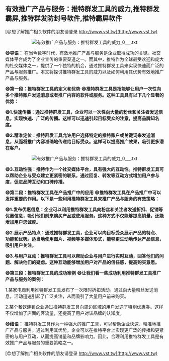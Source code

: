 ## **有效推广产品与服务：推特群发工具的威力,推特群发霸屏,推特群发防封号软件,推特霸屏软件**

[😍想了解推广相关软件的朋友请登录 http://www.vst.tw](http://www.vst.tw)

 <center><img src="https://vst.tw/MP4/tuiguang/png/8.png" alt="有效推广产品与服务：推特群发工具的威力_0___.txt"></center>

**😄导语：**
在当今数字时代，有效地推广产品与服务是企业取得成功的关键。社交媒体平台成为了企业宣传的重要渠道之一。而其中，推特作为全球最受欢迎和庞大的社交媒体之一，提供了一个独特的机会，通过推特群发工具来实现快速而广泛的产品与服务推广。本文将探讨推特群发工具的威力以及如何利用其优势有效地推广产品与服务。

**😄第一段：推特群发工具的定义和优势**
**😄推特群发工具是指能够让用户一次性向多个推特账户发送消息或者推广内容的软件或服务。这种工具具有以下几个显著的优势：**

**😄1.快速传播：通过推特群发工具，企业可以一次性向大量的粉丝和关注者发送信息，实现快速、广泛的传播。这样可以迅速引起目标受众的注意，提高品牌知名度。**

**😄2.精准定位：推特群发工具允许用户选择特定的推特账户或关键词来发送消息，从而将推广内容准确地传递给目标受众。这样可以提高推广效果，吸引更多潜在客户。**

 <center><img src="https://vst.tw/MP4/tuiguang/png/5.png" alt="有效推广产品与服务：推特群发工具的威力_0___.txt"></center>

**😄3.互动性强：推特作为一个社交媒体平台，具有强大的互动性。推特群发工具可以帮助企业与受众建立更紧密的联系，通过回复、转发等互动方式增加用户参与度，促进品牌互动和口碑传播。**

**😄第二段：推特群发工具在产品推广中的应用**
**😄推特群发工具在产品推广中可以发挥重要的作用。以下是一些利用推特群发工具来推广产品与服务的有效策略：**

**😄1.发布优惠信息：企业可以利用推特群发工具向粉丝和关注者发送折扣、促销等优惠信息，吸引他们前来购买产品或使用服务。这种方式不仅能够提高销量，还能增加用户忠诚度。**

**😄2.展示产品特点：通过推特群发工具，企业可以向目标受众展示产品的特点、功能和优势。适当地使用图片、视频等多媒体形式，能够更生动地传达产品信息，吸引用户关注。**

**😄3.与用户互动：推特群发工具可以帮助企业与用户进行实时互动，回答他们的问题、解决他们的疑虑。这种互动能够增加用户对产品的信任感，提高购买意愿。**

**😄第三段：推特群发工具的成功案例**
**😄让我们看一些成功利用推特群发工具推广产品与服务的案例：**

1.某家电商利用推特群发工具发布了一次限时折扣活动。通过向大量粉丝发送消息，活动迅速引起了广泛关注，从而吸引了大量用户前来购买。

2.某个餐饮连锁企业通过推特群发工具向周边区域的用户发送了特别优惠券。这样不仅增加了店面的客流量，还提高了用户对该品牌的认知度。

**😄结语：**
推特群发工具作为一种强大的推广工具，可以帮助企业快速、精准地推广产品与服务。通过利用其优势，企业可以在推特平台上实现更广泛的传播和更紧密的与用户互动，从而提高销量和品牌影响力。因此，合理利用推特群发工具是有效推广产品与服务的重要策略之一。

[😍想了解推广相关软件的朋友请登录 http://www.vst.tw](http://www.vst.tw)



